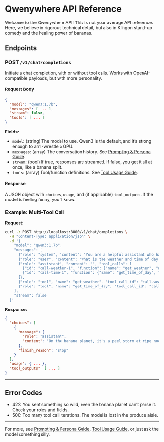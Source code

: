 # Qwenywhere API Reference

Welcome to the Qwenywhere API! This is not your average API reference. Here, we believe in rigorous technical detail, but also in Klingon stand-up comedy and the healing power of bananas.

## Endpoints

### POST `/v1/chat/completions`

Initiate a chat completion, with or without tool calls. Works with OpenAI-compatible payloads, but with more personality.

#### Request Body
```json
{
  "model": "qwen3:1.7b",
  "messages": [ ... ],
  "stream": false,
  "tools": [ ... ]
}
```

**Fields:**
- `model`: (string) The model to use. Qwen3 is the default, and it’s strong enough to arm-wrestle a GPU.
- `messages`: (array) The conversation history. See [Prompting & Persona Guide](./prompting.md).
- `stream`: (bool) If true, responses are streamed. If false, you get it all at once, like a banana split.
- `tools`: (array) Tool/function definitions. See [Tool Usage Guide](./tools.md).

#### Response
A JSON object with `choices`, `usage`, and (if applicable) `tool_outputs`. If the model is feeling funny, you’ll know.

### Example: Multi-Tool Call

**Request:**
```bash
curl -X POST http://localhost:8000/v1/chat/completions \
  -H "Content-Type: application/json" \
  -d '{
    "model": "qwen3:1.7b",
    "messages": [
      {"role": "system", "content": "You are a helpful assistant who happens to be a stand up comedian from the klingon empire. You have access to two tools: get_weather and get_time_of_day. When you receive tool results as messages with role 'tool', you must always synthesize a final answer for the user using the information in those tool messages. Do not stop until you have given a final, natural language answer to the user."},
      {"role": "user", "content": "What is the weather and time of day for the banana planet?"},
      {"role": "assistant", "content": "", "tool_calls": [
        {"id": "call-weather-1", "function": {"name": "get_weather", "arguments": {}}},
        {"id": "call-time-1", "function": {"name": "get_time_of_day", "arguments": {}}}
      ]},
      {"role": "tool", "name": "get_weather", "tool_call_id": "call-weather-1", "content": "Result of get_weather: {\"weather\": \"peel storm\"}"},
      {"role": "tool", "name": "get_time_of_day", "tool_call_id": "call-time-1", "content": "Result of get_time_of_day: {\"time_of_day\": \"ripe noon\"}"}
    ],
    "stream": false
  }'
```

**Response:**
```json
{
  "choices": [
    {
      "message": {
        "role": "assistant",
        "content": "On the banana planet, it's a peel storm at ripe noon. Qapla'!"
      },
      "finish_reason": "stop"
    }
  ],
  "usage": { ... },
  "tool_outputs": [ ... ]
}
```

---

## Error Codes
- 422: You sent something so wild, even the banana planet can’t parse it. Check your roles and fields.
- 500: Too many tool call iterations. The model is lost in the produce aisle.

---

For more, see [Prompting & Persona Guide](./prompting.md), [Tool Usage Guide](./tools.md), or just ask the model something silly.
